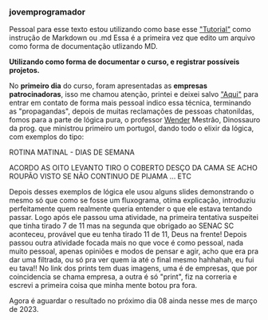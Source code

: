### jovemprogramador
Pessoal para esse texto estou utilizando como base esse ["Tutorial"](https://docs.pipz.com/central-de-ajuda/learning-center/guia-basico-de-markdown#open) como instrução de Markdown ou .md   Essa é a primeira vez que edito um arquivo como forma de documentação utlizando MD.

**Utilizando como forma de documentar o curso, e registrar possíveis projetos.**

No **primeiro dia** do curso, foram apresentadas as **empresas patrocinadoras**, isso me chamou atenção, printei e deixei salvo ["Aqui"](https://github.com/henriquegnu/jovemprogramador/commit/fb21e386aae4e09c98ddf1204731a2b8f007ec79) para entrar em contato de forma mais pessoal
indico essa técnica, terminando as "propagandas", depois de muitas reclamações de pessoas chatonildas, fomos para a parte de lógica pura, o professor
[Wender](https://www.linkedin.com/in/wendersf/ "Linkedin") Mestrão, Dinossauro da prog. que ministrou primeiro um portugol, dando todo o elixir da lógica, com exemplos do tipo:

ROTINA MATINAL - DIAS DE SEMANA

ACORDO AS OITO
  LEVANTO
    TIRO O COBERTO
    DESÇO DA CAMA
  SE 
    ACHO ROUPÃO
      VISTO
  SE NÃO
    CONTINUO DE PIJAMA
... 
ETC
  
Depois desses exemplos de lógica ele usou alguns slides demonstrando o mesmo só que como se fosse um fluxograma, otíma explicação, introduziu perfeitamente quem
realmente queria entender o que ele estava tentando passar.
Logo após ele passou uma atividade, na primeira tentativa suspeitei que tinha tirado 7 de 11 mas na segunda que obrigado ao SENAC SC aconteceu, provável que eu 
tenha tirado 11 de 11, Deus na frente! Depois passou outra atividade focada mais no que voce é como pessoal, nada muito pessoal, apenas opiniões e modos de pensar
e agir, acho que era pra dar uma filtrada, ou só pra ver quem ia até o final mesmo hahhahah, eu fui eu tava!! No link dos prints tem duas imagens, uma é de empresas,
que por coincidencia se chama empresa, a outra é só "print", fiz na correria e escrevi a primeira coisa que minha mente botou pra fora.

Agora é aguardar o resultado no próximo dia 08 ainda nesse mes de março de 2023.
